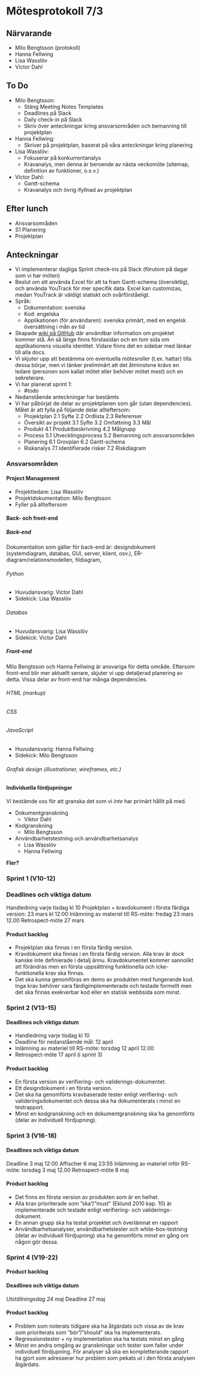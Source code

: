 # Mötesprotokoll 7/3

## Närvarande

* Milo Bengtsson (protokoll)
* Hanna Fellwing
* Lisa Wasslöv
* Victor Dahl

## To Do
* Milo Bengtsson:
	* Stäng Meeting Notes Templates
	* Deadlines på Slack
	* Daily check-in på Slack
	* Skriv över anteckningar kring ansvarsområden och bemanning till projektplan
* Hanna Fellwing:
	* Skriver på projektplan, baserat på våra anteckningar kring planering
* Lisa Wasslöv:
	* Fokuserar på konkurrentanalys
	* Kravanalys, men denna är beroende av nästa veckomöte (sitemap, definition av funktioner, o.s.v.)
* Victor Dahl:
	* Gantt-schema
	* Kravanalys och övrig ifyllnad av projektplan



## Efter lunch
* Ansvarsområden
* S1 Planering
* Projektplan

  
## Anteckningar
* Vi implementerar dagliga Sprint check-ins på Slack (förutom på dagar som vi har möten)
* Beslut om att använda Excel för att ta fram Gantt-schema (översiktlig), och använda YouTrack för mer specifik data. Excel kan customizas, medan YouTrack är väldigt statiskt och svårförståeligt. 
* Språk:
	* Dokumentation: svenska
	* Kod: engelska
	* Applikationen (för användaren): svenska primärt, med en engelsk översättning i mån av tid
* Skapade [wiki på GitHub](https://github.com/projectpaca/paca/wiki) där användbar information om projektet kommer stå. Än så länge finns förstasidan och en tom sida om applikationens visuella identitet. Vidare finns det en sidebar med länkar till alla docs.
* Vi skjuter upp att bestämma om eventuella mötesroller (t.ex. hattar) tills dessa börjar, men vi tänker preliminärt att det åtminstone krävs en ledare (personen som kallat mötet eller behöver mötet mest) och en sekreterare. 
* Vi har planerat sprint 1:
	* #todo
* Nedanstående anteckningar har bestämts
* Vi har påbörjat de delar av projektplanen som går (utan dependencies). Målet är att fylla på följande delar allteftersom:
	* Projektplan
		2.1 Syfte
		2.2 Ordlista
		2.3 Referenser
	* Översikt av projekt
		3.1 Syfte
		3.2 Omfattning
		3.3 Mål
	* Produkt
		4.1 Produktbeskrivning
		4.2 Målgrupp
	* Process
		5.1 Utvecklingsprocess
		5.2 Bemanning och ansvarsområden
	* Planering
		6.1 Grovplan
		6.2 Gantt-schema
	* Riskanalys
		7.1 Identifierade risker
		7.2 Riskdiagram

### Ansvarsområden

#### Project Management
* Projektledare: Lisa Wasslöv
* Projektdokumentation: Milo Bengtsson
* Fyller på allteftersom


#### Back- och front-end

##### Back-end
Dokumentation som gäller för back-end är: designdokument (systemdiagram, databas, GUI, server, klient, osv.), ER-diagram/relationsmodellen, fildiagram, 

###### Python
* Huvudansvarig: Victor Dahl
* Sidekick: Lisa Wasslöv

###### Databas
* Huvudansvarig: Lisa Wasslöv
* Sidekick: Victor Dahl

##### Front-end
Milo Bengtsson och Hanna Fellwing är ansvariga för detta område. Eftersom front-end blir mer aktuellt senare, skjuter vi upp detaljerad planering av detta. Vissa delar av front-end har många dependencies.

###### HTML (markup)

###### CSS 

###### JavaScript
* Huvudansvarig: Hanna Fellwing
* Sidekick: Milo Bengtsson

###### Grafisk design (illustrationer, wireframes, etc.)


#### Individuella fördjupningar
Vi bestämde oss för att granska det som vi *inte* har primärt hållit på med.

* Dokumentgranskning
	* Viktor Dahl
* Kodgranskning
	* Milo Bengtsson
* Användbarhetstestning och användbarhetsanalys
	* Lisa Wasslöv
	* Hanna Fellwing

**Fler?**
  
### Sprint 1 (V10-12)

### Deadlines och viktiga datum
Handledning varje tisdag kl 10
Projektplan + kravdokument i första färdiga version: 23 mars kl 12:00
Inlämning av materiel till RS-möte: fredag 23 mars 12.00
Retrospect-möte 27 mars

#### Product backlog

* Projektplan ska finnas i en första färdig version.
* Kravdokument ska finnas i en första färdig version. Alla krav är dock kanske inte definierade i detalj ännu. Kravdokumentet kommer sannolikt att förändras men en första uppsättning funktionella och icke-funktionella krav ska finnas.
* Det ska kunna genomföras en demo av produkten med fungerande kod. Inga krav behöver vara färdigimplementerade och testade formellt men det ska finnas exekverbar kod eller en statisk webbsida som minst.


### Sprint 2 (V13-15)

#### Deadlines och viktiga datum

* Handledning varje tisdag kl 10
* Deadline för nedanstående mål: 12 april
* Inlämning av materiel till RS-möte: torsdag 12 april 12.00
* Retrospect-möte 17 april (i sprint 3)

  
#### Product backlog 

* En första version av verifiering- och validerings-dokumentet. 
* Ett designdokument i en första version.
* Det ska ha genomförts kravbaserade tester enligt verifiering- och valideringsdokumentet och dessa ska ha dokumenterats i minst en testrapport.
* Minst en kodgranskning och en dokumentgranskning ska ha genomförts (delar av individuell fördjupning).


### Sprint 3 (V16-18)

#### Deadlines och viktiga datum
Deadline 3 maj 12:00
Affischer 6 maj 23:55
Inlämning av materiel inför RS-möte: torsdag 3 maj 12.00
Retrospect-möte 8 maj 

#### Product backlog
* Det finns en första version av produkten som är en helhet.
* Alla krav prioriterade som ”ska”/”must” (Eklund 2010 kap. 10) är implementerade och testade enligt verifiering- och validerings-dokument.
* En annan grupp ska ha testat projektet och överlämnat en rapport
* Användbarhetsanalyser, användbarhetstester och white-box-testning (delar av individuell fördjupning) ska ha genomförts minst en gång om någon gör dessa.


  

### Sprint 4 (V19-22)

#### Product backlog

#### Deadlines och viktiga datum
*Utställningsdag 24 maj*
Deadline 27 maj

#### Product backlog
* Problem som noterats tidigare ska ha åtgärdats och vissa av de krav som prioriterats som ”bör”/”should” ska ha implementerats.
* Regressionstester + ny implementation ska ha testats minst en gång
* Minst en andra omgång av granskningar och tester som faller under individuell fördjupning. För analyser så ska en kompletterande rapport ha gjort som adresserar hur problem som pekats ut i den första analysen åtgärdats.